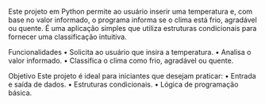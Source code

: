 Este projeto em Python permite ao usuário inserir uma temperatura e, com base no valor informado, o programa informa se o clima está frio, agradável ou quente. É uma aplicação simples que utiliza estruturas condicionais para fornecer uma classificação intuitiva.

Funcionalidades
	•	Solicita ao usuário que insira a temperatura.
	•	Analisa o valor informado.
	•	Classifica o clima como frio, agradável ou quente.

Objetivo
Este projeto é ideal para iniciantes que desejam praticar:
	•	Entrada e saída de dados.
	•	Estruturas condicionais.
	•	Lógica de programação básica.
